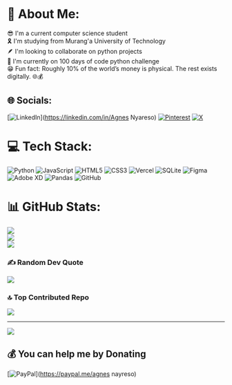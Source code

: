 # 💫 About Me:
😎 I'm a current computer science student <br>🎗️ I'm studying from Murang'a University of Technology<br>🪶 I'm looking to collaborate on python projects<br>🔭 I'm currently on 100 days of code python challenge<br>😁 Fun fact: Roughly 10% of the world’s money is physical. The rest exists digitally. 🌐💰


## 🌐 Socials:
[![LinkedIn](https://img.shields.io/badge/LinkedIn-%230077B5.svg?logo=linkedin&logoColor=white)](https://linkedin.com/in/Agnes Nyareso) [![Pinterest](https://img.shields.io/badge/Pinterest-%23E60023.svg?logo=Pinterest&logoColor=white)](https://pinterest.com/agnesnyareso) [![X](https://img.shields.io/badge/X-black.svg?logo=X&logoColor=white)](https://x.com/sengaoserayn) 

# 💻 Tech Stack:
![Python](https://img.shields.io/badge/python-3670A0?style=for-the-badge&logo=python&logoColor=ffdd54) ![JavaScript](https://img.shields.io/badge/javascript-%23323330.svg?style=for-the-badge&logo=javascript&logoColor=%23F7DF1E) ![HTML5](https://img.shields.io/badge/html5-%23E34F26.svg?style=for-the-badge&logo=html5&logoColor=white) ![CSS3](https://img.shields.io/badge/css3-%231572B6.svg?style=for-the-badge&logo=css3&logoColor=white) ![Vercel](https://img.shields.io/badge/vercel-%23000000.svg?style=for-the-badge&logo=vercel&logoColor=white) ![SQLite](https://img.shields.io/badge/sqlite-%2307405e.svg?style=for-the-badge&logo=sqlite&logoColor=white) ![Figma](https://img.shields.io/badge/figma-%23F24E1E.svg?style=for-the-badge&logo=figma&logoColor=white) ![Adobe XD](https://img.shields.io/badge/Adobe%20XD-470137?style=for-the-badge&logo=Adobe%20XD&logoColor=#FF61F6) ![Pandas](https://img.shields.io/badge/pandas-%23150458.svg?style=for-the-badge&logo=pandas&logoColor=white) ![GitHub](https://img.shields.io/badge/github-%23121011.svg?style=for-the-badge&logo=github&logoColor=white)
# 📊 GitHub Stats:
![](https://github-readme-stats.vercel.app/api?username=Anyareso&theme=gruvbox_light&hide_border=false&include_all_commits=false&count_private=false)<br/>
![](https://github-readme-streak-stats.herokuapp.com/?user=Anyareso&theme=gruvbox_light&hide_border=false)<br/>
![](https://github-readme-stats.vercel.app/api/top-langs/?username=Anyareso&theme=gruvbox_light&hide_border=false&include_all_commits=false&count_private=false&layout=compact)

### ✍️ Random Dev Quote
![](https://quotes-github-readme.vercel.app/api?type=horizontal&theme=radical)

### 🔝 Top Contributed Repo
![](https://github-contributor-stats.vercel.app/api?username=Anyareso&limit=5&theme=dark&combine_all_yearly_contributions=true)

---
[![](https://visitcount.itsvg.in/api?id=Anyareso&icon=0&color=2)](https://visitcount.itsvg.in)

  ## 💰 You can help me by Donating
  [![PayPal](https://img.shields.io/badge/PayPal-00457C?style=for-the-badge&logo=paypal&logoColor=white)](https://paypal.me/agnes nayreso) 

  
<!-- Proudly created with GPRM ( https://gprm.itsvg.in ) -->

